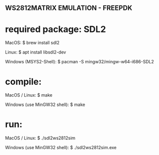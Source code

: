 ## WS2812MATRIX EMULATION - FREEPDK ##

required package: SDL2
======================
MacOS:
$ brew install sdl2

Linux:
$ apt install libsdl2-dev

Windows (MSYS2-Shell):
$ pacman -S mingw32/mingw-w64-i686-SDL2


compile:
========
MacOS / Linux:
$ make

Windows (use MinGW32 shell):
$ make


run:
====
MacOS / Linux:
$ ./sdl2ws2812sim

Windows (use MinGW32 shell):
$ ./sdl2ws2812sim.exe
